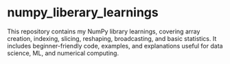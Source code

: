 # numpy_liberary_learnings
This repository contains my NumPy library learnings, covering array creation, indexing, slicing, reshaping, broadcasting, and basic statistics. It includes beginner-friendly code, examples, and explanations useful for data science, ML, and numerical computing.
